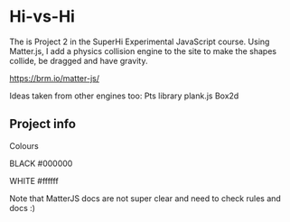 # Hi-vs-Hi

The is Project 2 in the SuperHi Experimental JavaScript course. Using Matter.js, I add a physics collision engine to the site to make the shapes collide, be dragged and have gravity.

https://brm.io/matter-js/ 

Ideas taken from other engines too: 
Pts library
plank.js
Box2d

## Project info

Colours

BLACK
#000000

WHITE
#ffffff

Note that MatterJS docs are not super clear and need to check rules and docs :)